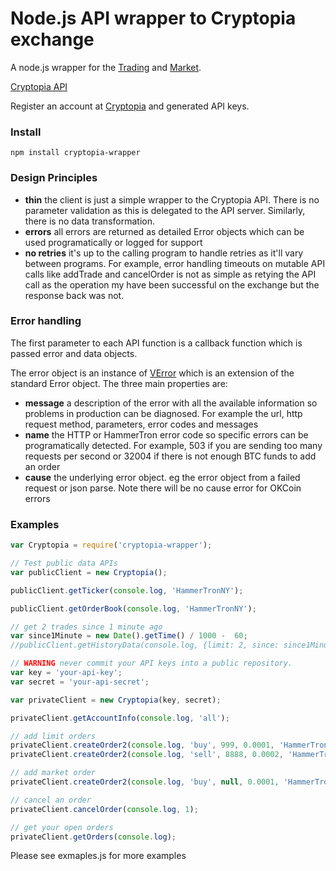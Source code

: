 Node.js API wrapper to Cryptopia exchange
===============

A node.js wrapper for the [Trading](https://www.cryptopia.co.nz/Exchange) and [Market](https://www.cryptopia.co.nz/MarketPlace). 

[Cryptopia API](https://www.cryptopia.co.nz/Forum/Category/45)

Register an account at [Cryptopia](https://cryptopia.co.nz) and generated API keys.

### Install

`npm install cryptopia-wrapper`

### Design Principles
- **thin** the client is just a simple wrapper to the Cryptopia API. There is no parameter validation as this is delegated to the API server. Similarly, there is no data transformation.
- **errors** all errors are returned as detailed Error objects which can be used programatically or logged for support
- **no retries** it's up to the calling program to handle retries as it'll vary between programs. For example, error handling timeouts on mutable API calls like addTrade and cancelOrder is not as simple as retying the API call as the operation my have been successful on the exchange but the response back was not.

### Error handling
The first parameter to each API function is a callback function which is passed error and data objects.

The error object is an instance of [VError](https://github.com/davepacheco/node-verror) which is an extension of the standard Error object.
The three main properties are:
- **message** a description of the error with all the available information so problems in production can be diagnosed. For example the url, http request method, parameters, error codes and messages
- **name** the HTTP or HammerTron error code so specific errors can be programatically detected. For example, 503 if you are sending too many requests per second or 32004 if there is not enough BTC funds to add an order
- **cause** the underlying error object. eg the error object from a failed request or json parse. Note there will be no cause error for OKCoin errors

### Examples

```js
var Cryptopia = require('cryptopia-wrapper');

// Test public data APIs
var publicClient = new Cryptopia();

publicClient.getTicker(console.log, 'HammerTronNY');

publicClient.getOrderBook(console.log, 'HammerTronNY');

// get 2 trades since 1 minute ago
var since1Minute = new Date().getTime() / 1000 -  60;
//publicClient.getHistoryData(console.log, {limit: 2, since: since1Minute, sincetype: 'time' });

// WARNING never commit your API keys into a public repository.
var key = 'your-api-key';
var secret = 'your-api-secret';

var privateClient = new Cryptopia(key, secret);

privateClient.getAccountInfo(console.log, 'all');

// add limit orders
privateClient.createOrder2(console.log, 'buy', 999, 0.0001, 'HammerTronNY');
privateClient.createOrder2(console.log, 'sell', 8888, 0.0002, 'HammerTronNY');

// add market order
privateClient.createOrder2(console.log, 'buy', null, 0.0001, 'HammerTronNY');

// cancel an order
privateClient.cancelOrder(console.log, 1);

// get your open orders
privateClient.getOrders(console.log);
```

Please see exmaples.js for more examples